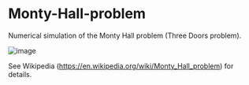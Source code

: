 # Monty-Hall-problem
Numerical simulation of the Monty Hall problem (Three Doors problem).

![image](https://user-images.githubusercontent.com/6939464/71726128-6d97d480-2e36-11ea-97b3-f920f6afcd42.png)


See Wikipedia (https://en.wikipedia.org/wiki/Monty_Hall_problem) for details.
